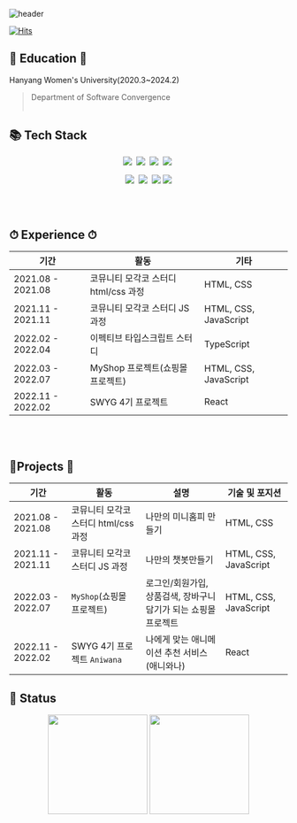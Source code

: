 

![header](https://capsule-render.vercel.app/api?height=400&text=Welcome%20to&desc=Kanon's%20World)

[![Hits](https://hits.seeyoufarm.com/api/count/incr/badge.svg?url=https%3A%2F%2Fgithub.com%2Fpuputia%2Fhit-counter&count_bg=%2379C83D&title_bg=%23555555&icon=react.svg&icon_color=%2344DBF2&title=hits&edge_flat=false)](https://hits.seeyoufarm.com)

## 🏫 Education 🏫
Hanyang Women's University(2020.3~2024.2)
> Department of Software Convergence 
<br><br>

## 📚 Tech Stack

<p align="center">
  <img src="https://img.shields.io/badge/HTML-E34F26?style=flat-square&logo=html5&logoColor=white"/>&nbsp
  <img src="https://img.shields.io/badge/css-1572B6?style=flat-square&logo=css3&logoColor=white"/></a>&nbsp
  <img src="https://img.shields.io/badge/Javascript-ffb13b?style=flat-square&logo=javascript&logoColor=white"/></a>&nbsp 
  <img src="https://img.shields.io/badge/React-61DAFB?style=flat-square&logo=react&logoColor=white"/>&nbsp

     
</p>

<p align="center">
 <img src="https://img.shields.io/badge/styled--components-DB7093?style=for-the-badge&logo=styled-components&logoColor=white"/>&nbsp
 <img src="https://img.shields.io/badge/Netlify-00C7B7?style=for-the-badge&logo=netlify&logoColor=white"/>&nbsp
 <img src="https://img.shields.io/badge/bootstrap-7952B3?style=for-the-badge&logo=bootstrap&logoColor=white">
 <img src="https://img.shields.io/badge/github-181717?style=for-the-badge&logo=github&logoColor=white">
    
</p>

<br><br>

## ⏱ Experience ⏱
  |기간|활동|기타|
  |---|----|---|
  |2021.08 - 2021.08|코뮤니티 모각코 스터디 html/css 과정|HTML, CSS|
  |2021.11 - 2021.11|코뮤니티 모각코 스터디 JS 과정|HTML, CSS, JavaScript|
  |2022.02 - 2022.04|이펙티브 타입스크립트 스터디|TypeScript|
  |2022.03 - 2022.07|MyShop 프로젝트(쇼핑몰 프로젝트)|HTML, CSS, JavaScript|
  |2022.11 - 2022.02|SWYG 4기 프로젝트|React|


<br><br>

## 📱Projects 📱
|기간|활동|설명|기술 및 포지션|
|---|----|---|---|
|2021.08 - 2021.08|코뮤니티 모각코 스터디 html/css 과정|나만의 미니홈피 만들기|HTML, CSS||
|2021.11 - 2021.11|코뮤니티 모각코 스터디 JS 과정|나만의 챗봇만들기|HTML, CSS, JavaScript||
|2022.03 - 2022.07|`MyShop`(쇼핑몰 프로젝트)|로그인/회원가입, 상품검색, 장바구니 담기가 되는 쇼핑몰 프로젝트|HTML, CSS, JavaScript|로고디자인,로그인/회원가입,홈,마이페이지,장바구니 페이지 제작,상품 등록|
|2022.11 - 2022.02|SWYG 4기 프로젝트 `Aniwana`|나에게 맞는 애니메이션 추천 서비스(애니와나)|React|테스트 페이지 제작 - 홈, 질문페이지, 결과페이지|



<!--
**puputia/puputia** is a ✨ _special_ ✨ repository because its `README.md` (this file) appears on your GitHub profile.

Here are some ideas to get you started:

- 🔭 I’m currently working on ...
- 🌱 I’m currently learning ...
- 👯 I’m looking to collaborate on ...
- 🤔 I’m looking for help with ...
- 💬 Ask me about ...
- 📫 How to reach me: ...
- 😄 Pronouns: ...
- ⚡ Fun fact: ...
-->






## 🔰 Status
<p align="center">
  
  <img height="180em"  src="https://github-readme-stats-zeta-lac.vercel.app/api?username=puputia&show_icons=true" />
  <img height="180em"  src="https://github-readme-stats-zeta-lac.vercel.app/api/top-langs/?username=puputia&layout=compact&hide=jupyter%20notebook" />

</p>

<!-- token
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
-->

